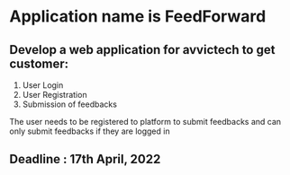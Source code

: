 # Application name is FeedForward

## Develop a web application for avvictech to get customer:

1. User Login
2. User Registration
3. Submission of feedbacks 

The user needs to be registered to platform to submit feedbacks and can only submit feedbacks if they are logged in

## Deadline : 17th April, 2022
